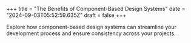 +++
title = "The Benefits of Component-Based Design Systems"
date = "2024-09-03T05:52:59.635Z"
draft = false
+++

  Explore how component-based design systems can streamline your development process and ensure consistency across your projects.
        